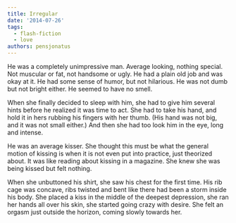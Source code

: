 ```yaml
---
title: Irregular
date: '2014-07-26'
tags:
  - flash-fiction
  - love
authors: pensjonatus
---
```


He was a completely unimpressive man. Average looking, nothing special. Not
muscular or fat, not handsome or ugly. He had a plain old job and was okay at
it. He had some sense of humor, but not hilarious. He was not dumb but not
bright either. He seemed to have no smell.

<!-- truncate -->

When she finally decided to sleep with him, she had to give him several hints
before he realized it was time to act. She had to take his hand, and hold it in
hers rubbing his fingers with her thumb. (His hand was not big, and it was not
small either.) And then she had too look him in the eye, long and intense.

He was an average kisser. She thought this must be what the general motion of
kissing is when it is not even put into practice, just theorized about. It was
like reading about kissing in a magazine. She knew she was being kissed but felt
nothing.

When she unbuttoned his shirt, she saw his chest for the first time. His rib
cage was concave, ribs twisted and bent like there had been a storm inside his
body. She placed a kiss in the middle of the deepest depression, she ran her
hands all over his skin, she started going crazy with desire. She felt an orgasm
just outside the horizon, coming slowly towards her.
